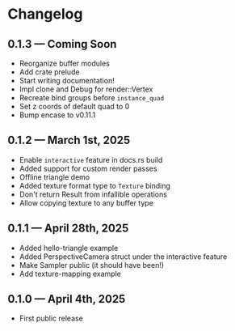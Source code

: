 # Changelog

## 0.1.3 &mdash; Coming Soon

- Reorganize buffer modules
- Add crate prelude
- Start writing documentation!
- Impl clone and Debug for render::Vertex
- Recreate bind groups before `instance_quad`
- Set z coords of default quad to 0
- Bump encase to v0.11.1

## 0.1.2 &mdash; March 1st, 2025

- Enable `interactive` feature in docs.rs build
- Added support for custom render passes
- Offline triangle demo
- Added texture format type to `Texture` binding
- Don't return Result from infallible operations
- Allow copying texture to any buffer type

## 0.1.1 &mdash; April 28th, 2025

- Added hello-triangle example
- Added PerspectiveCamera struct under the interactive feature
- Make Sampler public (it should have been!)
- Add texture-mapping example

## 0.1.0 &mdash; April 4th, 2025

- First public release
